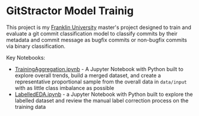 # GitStractor Model Trainig

This project is my [Franklin University](https://Franklin.edu) master's project designed to train and evaluate a git commit classification model to classify commits by their metadata and commit message as bugfix commits or non-bugfix commits via binary classification.

Key Notebooks:

- [TrainingAggregation.ipynb](TrainingAggregation.ipynb) - A Jupyter Notebook with Python built to explore overall trends, build a merged dataset, and create a representative proportional sample from the overall data in `data/input` with as little class imbalance as possible
- [LabelledEDA.ipynb](LabelledEDA.ipynb) - a Jupyter Notebook with Python built to explore the labelled dataset and review the manual label correction process on the training data
